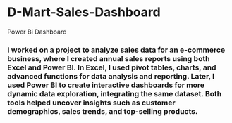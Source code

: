 # D-Mart-Sales-Dashboard
Power Bi Dashboard

### I worked on a project to analyze sales data for an e-commerce business, where I created annual sales reports using both Excel and Power BI. In Excel, I used pivot tables, charts, and advanced functions for data analysis and reporting. Later, I used Power BI to create interactive dashboards for more dynamic data exploration, integrating the same dataset. Both tools helped uncover insights such as customer demographics, sales trends, and top-selling products.
